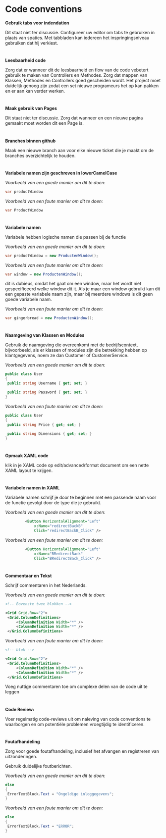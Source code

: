 # Code conventions

**Gebruik tabs voor indendation**

Dit staat niet ter discussie. Configureer uw editor om tabs te gebruiken in plaats van spaties. Met tabbladen kan iedereen het inspringingsniveau gebruiken dat hij verkiest.

# 

 **Leesbaarheid code**

Zorg dat er wanneer dit de leesbaarheid en flow van de code vebetert gebruik te maken van Controllers en Methodes. Zorg dat mappen van Klassen, Methodes en Controllers goed gescheiden wordt. Het project moet duidelijk genoeg zijn zodat een set nieuwe programeurs het op kan pakken en er aan kan verder werken. 

#

**Maak gebruik van Pages**

Dit staat niet ter discussie. Zorg dat wanneer en een nieuwe pagina gemaakt moet worden dit een Page is.

#

**Branches binnen github**

Maak een nieuwe branch aan voor elke nieuwe ticket die je maakt om de branches overzichtelijk te houden.

#

**Variabele namen zijn geschreven in lowerCamelCase**

*Voorbeeld van een goede manier om dit te doen:*
```C#
var productWindow
```
*Voorbeeld van een foute manier om dit te doen:*
```C#
var ProductWindow
```

# 

**Variabele namen**

Variabele hebben logische namen die passen bij de functie

*Voorbeeld van een goede manier om dit te doen:*
```C#
var productWindow = new ProductenWindow();
```

*Voorbeeld van een foute manier om dit te doen:*
```C#
var window = new ProductenWindow();
```
dit is dubieus, omdat het gaat om een window, maar het wordt niet gespecificeerd welke window dit it. Als je maar een window gebruikt kan dit een gepaste variabele naam zijn, maar bij meerdere windows is dit geen goede variabele naam.

*Voorbeeld van een foute manier om dit te doen:*
```C#
var gingerbread = new ProductenWindow();
```
#

 **Naamgeving van Klassen en Modules**
   
   Gebruik de naamgeving die overeenkomt met de bedrijfscontext, bijvoorbeeld, als er klassen of modules zijn die betrekking hebben op klantgegevens, noem ze dan Customer of CustomerService.

   *Voorbeeld van een goede manier om dit te doen:*
   ```C#
  public class User
  {
    public string Username { get; set; }

    public string Password { get; set; }  
  }
  ```

  *Voorbeeld van een foute manier om dit te doen:*
   ```C#
  public class User
  {
    public string Price { get; set; }
    
    public string Dimensions { get; set; }  
  }
  ```
  #

  **Opmaak XAML code**
  
  klik in je XAML code op edit/advanced/format document om een nette XAML layout te krijgen.
  #

  **Variabele namen in XAML**
  
  Variabele namen schrijf je door te beginnen met een passende naam voor de functie gevolgt door de type die je gebruikt. 

  *Voorbeeld van een goede manier om dit te doen:*
   ```XML
            <Button HorizontalAlignment="Left"
                x:Name="redirectBackB"
                Click="redirectBackB_Click" />
  ```
  *Voorbeeld van een foute manier om dit te doen:*
   ```XML
            <Button HorizontalAlignment="Left"
                x:Name="BRedirectBack"
                Click="BRedirectBack_Click" />
  ```
  #

 **Commentaar en Tekst**
  
  Schrijf commentaren in het Nederlands.

  *Voorbeeld van een goede manier om dit te doen:*
   ```XML
  <!-- Bovenste twee blokken -->

  <Grid Grid.Row="2">
    <Grid.ColumnDefinitions>
        <ColumnDefinition Width="*" />
        <ColumnDefinition Width="*" />
    </Grid.ColumnDefinitions>
  ```
  *Voorbeeld van een foute manier om dit te doen:*
   ```XML
  <!-- blok -->

  <Grid Grid.Row="2">
    <Grid.ColumnDefinitions>
        <ColumnDefinition Width="*" />
        <ColumnDefinition Width="*" />
    </Grid.ColumnDefinitions>
  ```
  Voeg nuttige commentaren toe om complexe delen van de code uit te leggen

  #

 **Code Review:**
  
  Voer regelmatig code-reviews uit om naleving van code conventions te waarborgen en om potentiële problemen vroegtijdig te identificeren.

  #

 **Foutafhandeling**
  
  Zorg voor goede foutafhandeling, inclusief het afvangen en registreren van uitzonderingen.

  Gebruik duidelijke foutberichten.

  *Voorbeeld van een goede manier om dit te doen:*
   ```C#
  else
  {
    ErrorTextBlock.Text = "Ongeldige inloggegevens";
  }
  ```

  *Voorbeeld van een foute manier om dit te doen:*
   ```C#
  else
  {
    ErrorTextBlock.Text = "ERROR";
  }
  ```

  #

